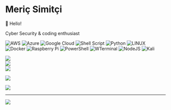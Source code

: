 # Meriç Simitçi

👋 Hello!

Cyber Security & coding enthusiast

![AWS](https://img.shields.io/badge/AWS-%23FF9900.svg?style=for-the-badge&logo=amazon-aws&logoColor=white) ![Azure](https://img.shields.io/badge/azure-%230072C6.svg?style=for-the-badge&logo=azure-devops&logoColor=white) ![Google Cloud](https://img.shields.io/badge/Google%20Cloud-%234285F4.svg?style=for-the-badge&logo=google-cloud&logoColor=white) ![Shell Script](https://img.shields.io/badge/shell_script-%23121011.svg?style=for-the-badge&logo=gnu-bash&logoColor=white) ![Python](https://img.shields.io/badge/python-3670A0?style=for-the-badge&logo=python&logoColor=ffdd54) ![LINUX](https://img.shields.io/badge/Linux-FCC624?style=for-the-badge&logo=linux&logoColor=black) ![Docker](https://img.shields.io/badge/docker-%230db7ed.svg?style=for-the-badge&logo=docker&logoColor=white) ![Raspberry Pi](https://img.shields.io/badge/-RaspberryPi-C51A4A?style=for-the-badge&logo=Raspberry-Pi) ![PowerShell](https://img.shields.io/badge/PowerShell-%235391FE.svg?style=for-the-badge&logo=powershell&logoColor=white) ![WTerminal](https://img.shields.io/badge/Windows%20Terminal-%234D4D4D.svg?style=for-the-badge&logo=windows-terminal&logoColor=white) ![NodeJS](https://img.shields.io/badge/node.js-6DA55F?style=for-the-badge&logo=node.js&logoColor=white) ![Kali](https://img.shields.io/badge/Kali-268BEE?style=for-the-badge&logo=kalilinux&logoColor=white)

![](https://github-readme-stats.vercel.app/api?username=mericsimitci&theme=dark&hide_border=false&include_all_commits=true&count_private=true)<br/>
![](https://github-readme-streak-stats.herokuapp.com/?user=mericsimitci&theme=dark&hide_border=false)<br/>
![](https://github-readme-stats.vercel.app/api/top-langs/?username=mericsimitci&theme=dark&hide_border=false&include_all_commits=true&count_private=true&layout=compact)


![](https://github-profile-trophy.vercel.app/?username=mericsimitci&theme=radical&no-frame=true&no-bg=false&margin-w=4)


![](https://github-contributor-stats.vercel.app/api?username=mericsimitci&limit=5&theme=dark&combine_all_yearly_contributions=true)

---
[![](https://visitor-badge.laobi.icu/badge?page_id=mericsimitci.mericsimitci)](#)
